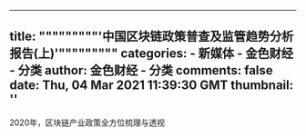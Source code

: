 
---
title: """""""""'中国区块链政策普查及监管趋势分析报告(上)'"""""""""
categories: 
    - 新媒体
    - 金色财经 - 分类
author: 金色财经 - 分类
comments: false
date: Thu, 04 Mar 2021 11:39:30 GMT
thumbnail: ''
---

<div>   
2020年，区块链产业政策全方位梳理与透视  
</div>
            